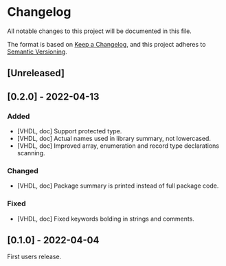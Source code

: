 # Changelog

All notable changes to this project will be documented in this file.

The format is based on [Keep a Changelog](https://keepachangelog.com/en/1.0.0/),
and this project adheres to [Semantic Versioning](https://semver.org/spec/v2.0.0.html).

## [Unreleased]

## [0.2.0] - 2022-04-13
### Added
- [VHDL, doc] Support protected type.
- [VHDL, doc] Actual names used in library summary, not lowercased.
- [VHDL, doc] Improved array, enumeration and record type declarations scanning.
### Changed
- [VHDL, doc] Package summary is printed instead of full package code.
### Fixed
- [VHDL, doc] Fixed keywords bolding in strings and comments.

## [0.1.0] - 2022-04-04
First users release.
